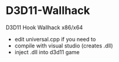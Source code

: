 # D3D11-Wallhack
D3D11 Hook Wallhack x86/x64

- edit universal.cpp if you need to
- compile with visual studio (creates .dll)
- inject .dll into d3d11 game
